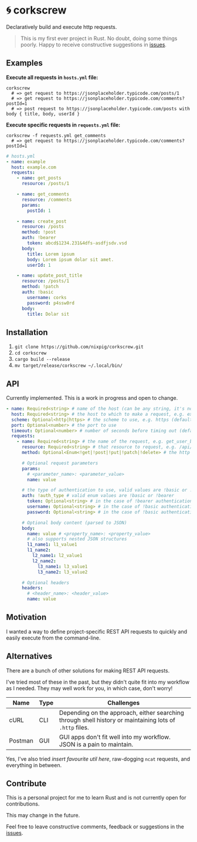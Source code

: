 # 🌀 corkscrew

Declaratively build and execute http requests.

> This is my first ever project in Rust. No doubt, doing some things poorly. Happy to receive constructive suggestions in [issues](https://github.com/nixpig/corkscrew/issues).

## Examples

**Execute all requests in `hosts.yml` file:**

```shell
corkscrew
  # => get request to https://jsonplaceholder.typicode.com/posts/1
  # => get request to https://jsonplaceholder.typicode.com/comments?postId=1
  # => post request to https://jsonplaceholder.typicode.com/posts with body { title, body, userId }
```

**Execute specific requests in `requests.yml` file:**

```shell
corkscrew -f requests.yml get_comments
  # => get request to https://jsonplaceholder.typicode.com/comments?postId=1
```

```yaml
# hosts.yml
- name: example
  host: example.com
  requests:
    - name: get_posts
      resource: /posts/1

    - name: get_comments
      resource: /comments
      params:
        postId: 1

    - name: create_post
      resource: /posts
      method: !post
      auth: !bearer
        token: abcd$1234.231&4dfs-asdfjsdv.vsd
      body:
        title: Lorem ipsum
        body: Lorem ipsum dolar sit amet.
        userId: 1

    - name: update_post_title
      resource: /posts/1
      method: !patch
      auth: !basic
        username: corks
        password: p4ssw0rd
      body:
        title: Dolar sit
```

## Installation

1. `git clone https://github.com/nixpig/corkscrew.git`
1. `cd corkscrew`
1. `cargo build --release`
1. `mv target/release/corkscrew ~/.local/bin/`

## API

Currently implemented. This is a work in progress and open to change.

```yaml
- name: Required<string> # name of the host (can be any string, it's not used to build the actual request)
  host: Required<string> # the host to which to make a request, e.g. example.com
  scheme: Optional<http|https> # the scheme to use, e.g. https (default: http)
  port: Optional<number> # the port to use
  timeout: Optional<number> # number of seconds before timing out (default: 30)
  requests:
    - name: Required<string> # the name of the request, e.g. get_user_by_id
      resource: Required<string> # that resource to request, e.g. /api/user
      method: Optional<Enum<!get|!post|!put|!patch|!delete> # the http method to use, e.g. !post (default: !get)

      # Optional request parameters
      params:
        # <parameter_name>: <parameter_value>
        name: value

      # the type of authentication to use, valid values are !basic or !bearer
      auth: !auth_type # valid enum values are !basic or !bearer
        token: Optional<string> # in the case of !bearer authentication, provide the token to use
        username: Optional<string> # in the case of !basic authentication, provide the username to use
        password: Optional<string> # in the case of !basic authentication, provide the password to use

      # Optional body content (parsed to JSON)
      body:
        name: value # <property_name>: <property_value>
        # also supports nested JSON structures
        l1_name1: l1_value1
        l1_name2:
          l2_name1: l2_value1
          l2_name2:
            l3_name1: l3_value1
            l3_name2: l3_value2

      # Optional headers
      headers:
        # <header_name>: <header_value>
        name: value
```

## Motivation

I wanted a way to define project-specific REST API requests to quickly and easily execute from the command-line.

## Alternatives

There are a bunch of other solutions for making REST API requests.

I've tried most of these in the past, but they didn't quite fit into my workflow as I needed. They may well work for you, in which case, don't worry!

| Name    | Type | Challenges                                                                                              |
| ------- | ---- | ------------------------------------------------------------------------------------------------------- |
| cURL    | CLI  | Depending on the approach, either searching through shell history or maintaining lots of `.http` files. |
| Postman | GUI  | GUI apps don't fit well into my workflow. JSON is a pain to maintain.                                   |

Yes, I've also tried _insert favourite util here_, raw-dogging `ncat` requests, and everything in between.

## Contribute

This is a personal project for me to learn Rust and is not currently open for contributions.

This may change in the future.

Feel free to leave constructive comments, feedback or suggestions in the [issues](https://github.com/nixpig/corkscrew/issues).
